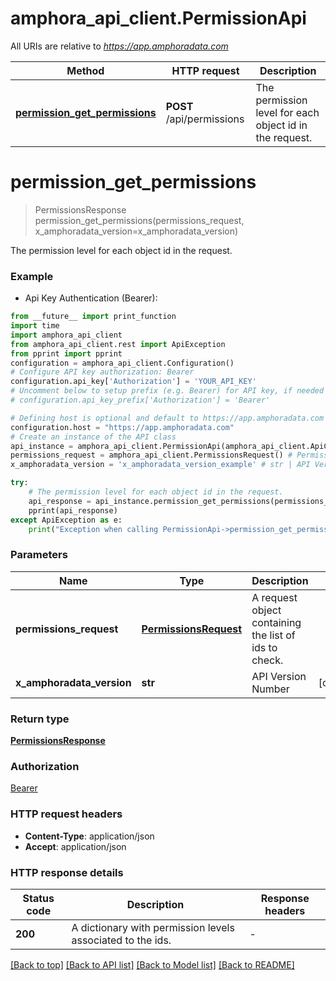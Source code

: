 # amphora_api_client.PermissionApi

All URIs are relative to *https://app.amphoradata.com*

Method | HTTP request | Description
------------- | ------------- | -------------
[**permission_get_permissions**](PermissionApi.md#permission_get_permissions) | **POST** /api/permissions | The permission level for each object id in the request.


# **permission_get_permissions**
> PermissionsResponse permission_get_permissions(permissions_request, x_amphoradata_version=x_amphoradata_version)

The permission level for each object id in the request.

### Example

* Api Key Authentication (Bearer):
```python
from __future__ import print_function
import time
import amphora_api_client
from amphora_api_client.rest import ApiException
from pprint import pprint
configuration = amphora_api_client.Configuration()
# Configure API key authorization: Bearer
configuration.api_key['Authorization'] = 'YOUR_API_KEY'
# Uncomment below to setup prefix (e.g. Bearer) for API key, if needed
# configuration.api_key_prefix['Authorization'] = 'Bearer'

# Defining host is optional and default to https://app.amphoradata.com
configuration.host = "https://app.amphoradata.com"
# Create an instance of the API class
api_instance = amphora_api_client.PermissionApi(amphora_api_client.ApiClient(configuration))
permissions_request = amphora_api_client.PermissionsRequest() # PermissionsRequest | A request object containing the list of ids to check.
x_amphoradata_version = 'x_amphoradata_version_example' # str | API Version Number (optional)

try:
    # The permission level for each object id in the request.
    api_response = api_instance.permission_get_permissions(permissions_request, x_amphoradata_version=x_amphoradata_version)
    pprint(api_response)
except ApiException as e:
    print("Exception when calling PermissionApi->permission_get_permissions: %s\n" % e)
```

### Parameters

Name | Type | Description  | Notes
------------- | ------------- | ------------- | -------------
 **permissions_request** | [**PermissionsRequest**](PermissionsRequest.md)| A request object containing the list of ids to check. | 
 **x_amphoradata_version** | **str**| API Version Number | [optional] 

### Return type

[**PermissionsResponse**](PermissionsResponse.md)

### Authorization

[Bearer](../README.md#Bearer)

### HTTP request headers

 - **Content-Type**: application/json
 - **Accept**: application/json

### HTTP response details
| Status code | Description | Response headers |
|-------------|-------------|------------------|
**200** | A dictionary with permission levels associated to the ids. |  -  |

[[Back to top]](#) [[Back to API list]](../README.md#documentation-for-api-endpoints) [[Back to Model list]](../README.md#documentation-for-models) [[Back to README]](../README.md)

